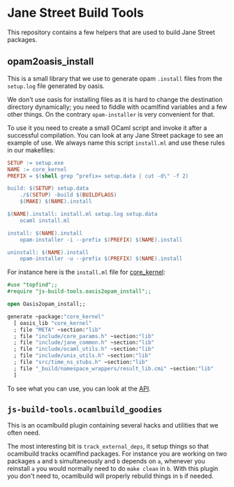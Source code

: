 Jane Street Build Tools
=======================

This repository contains a few helpers that are used to build Jane
Street packages.

## opam2oasis_install

This is a small library that we use to generate opam `.install` files
from the `setup.log` file generated by oasis.

We don't use oasis for installing files as it is hard to change the
destination directory dynamically; you need to fiddle with ocamlfind
variables and a few other things. On the contrary `opam-installer` is
very convenient for that.

To use it you need to create a small OCaml script and invoke it after
a successful compilation. You can look at any Jane Street package to
see an example of use. We always name this script `install.ml` and use
these rules in our makefiles:

```makefile
SETUP := setup.exe
NAME := core_kernel
PREFIX = $(shell grep ^prefix= setup.data | cut -d\" -f 2)

build: $(SETUP) setup.data
	./$(SETUP) -build $(BUILDFLAGS)
	$(MAKE) $(NAME).install

$(NAME).install: install.ml setup.log setup.data
	ocaml install.ml

install: $(NAME).install
	opam-installer -i --prefix $(PREFIX) $(NAME).install

uninstall: $(NAME).install
	opam-installer -u --prefix $(PREFIX) $(NAME).install

```

For instance here is the `install.ml` file for
[core_kernel](https://github.com/janestreet/core_kernel):

```ocaml
#use "topfind";;
#require "js-build-tools.oasis2opam_install";;

open Oasis2opam_install;;

generate ~package:"core_kernel"
  [ oasis_lib "core_kernel"
  ; file "META" ~section:"lib"
  ; file "include/core_params.h" ~section:"lib"
  ; file "include/jane_common.h" ~section:"lib"
  ; file "include/ocaml_utils.h" ~section:"lib"
  ; file "include/unix_utils.h" ~section:"lib"
  ; file "src/time_ns_stubs.h" ~section:"lib"
  ; file "_build/namespace_wrappers/result_lib.cmi" ~section:"lib"
  ]
```

To see what you can use, you can look at the
[API](oasis2opam-install/oasis2opam_install.mli).

## `js-build-tools.ocamlbuild_goodies`

This is an ocamlbuild plugin containing several hacks and utilities
that we often need.

The most interesting bit is `track_external_deps`, it setup things so
that ocamlbuild tracks ocamlfind packages. For instance you are
working on two packages `a` and `b` simultaneously and `b` depends on
`a`, whenever you reinstall `a` you would normally need to do `make
clean` in `b`. With this plugin you don't need to, ocamlbuild will
properly rebuild things in `b` if needed.
